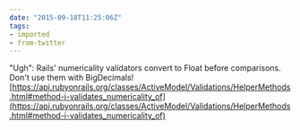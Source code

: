 ```yaml
---
date: "2015-09-18T11:25:06Z"
tags:
- imported
- from-twitter
---
```

"Ugh": Rails' numericality validators convert to Float before comparisons. Don't use them with BigDecimals! [https://api.rubyonrails.org/classes/ActiveModel/Validations/HelperMethods.html#method-i-validates_numericality_of](https://api.rubyonrails.org/classes/ActiveModel/Validations/HelperMethods.html#method-i-validates_numericality_of)
